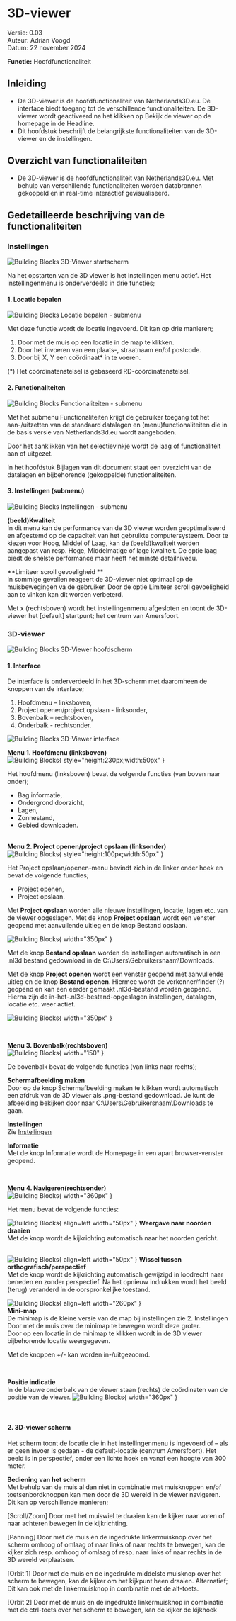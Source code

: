 # 3D-viewer
Versie:	0.03  
Auteur:	Adrian Voogd   
Datum:	22 november 2024  

**Functie:**	Hoofdfunctionaliteit

## Inleiding

* De 3D-viewer is de hoofdfunctionaliteit van Netherlands3D.eu. De interface biedt toegang tot de verschillende functionaliteiten. De 3D-viewer wordt geactiveerd na het klikken op Bekijk de viewer op de homepage in de Headline.
* Dit hoofdstuk beschrijft de belangrijkste functionaliteiten van de 3D-viewer en de instellingen.   

## Overzicht van functionaliteiten

* De 3D-viewer is de hoofdfunctionaliteit van Netherlands3D.eu. Met behulp van verschillende functionaliteiten worden databronnen gekoppeld en in real-time interactief gevisualiseerd.

## Gedetailleerde beschrijving van de functionaliteiten

### **Instellingen**

![Building Blocks](../imgs/onboarding/3d-viewer.png)
3D-Viewer startscherm

Na het opstarten van de 3D viewer is het instellingen menu actief. Het instellingenmenu is onderverdeeld in drie functies;    


#### **1. Locatie bepalen**
![Building Blocks](../imgs/onboarding/instellingen.main.png)
Locatie bepalen - submenu

Met deze functie wordt de locatie ingevoerd. Dit kan op drie manieren;   
1. Door met de muis op een locatie in de map te klikken.   
2. Door het invoeren van een plaats-, straatnaam en/of postcode.   
3. Door bij X, Y een coördinaat* in te voeren.     
 
(*) Het coördinatenstelsel is gebaseerd RD-coördinatenstelsel. 

#### **2. Functionaliteiten**
![Building Blocks](../imgs/onboarding/functionaliteiten.png)
Functionaliteiten - submenu

Met het submenu Functionaliteiten krijgt de gebruiker toegang tot het aan-/uitzetten van de standaard datalagen en (menu)functionaliteiten die in de basis versie van Netherlands3d.eu wordt aangeboden.   
 
Door het aanklikken van het selectievinkje wordt de laag of functionaliteit aan of uitgezet.    
 
In het hoofdstuk Bijlagen van dit document staat een overzicht van de datalagen en bijbehorende (gekoppelde) functionaliteiten.

#### **3. Instellingen (submenu)**
![Building Blocks](../imgs/onboarding/instellingen.sub.png)
Instellingen - submenu

**(beeld)Kwaliteit**   
In dit menu kan de performance van de 3D viewer worden geoptimaliseerd en afgestemd op de capaciteit van het gebruikte computersysteem. Door te kiezen voor Hoog, Middel of Laag, kan de (beeld)kwaliteit worden aangepast van resp. Hoge, Middelmatige of lage kwaliteit. De optie laag biedt de snelste performance maar heeft het minste detailniveau. 
 
**Limiteer scroll gevoeligheid **  
In sommige gevallen reageert de 3D-viewer niet optimaal op de muisbewegingen va de gebruiker. Door de optie Limiteer scroll gevoeligheid aan te vinken kan dit worden verbeterd. 

Met x (rechtsboven) wordt het instellingenmenu afgesloten en toont de 3D-viewer het [default] startpunt; het centrum van Amersfoort.

### **3D-viewer**

![Building Blocks](../imgs/onboarding/3d-viewer.main.png)
3D-Viewer hoofdscherm

#### **1. Interface**  
<!-- -->
De interface is onderverdeeld in het 3D-scherm met daaromheen de knoppen van de interface;  
1. Hoofdmenu – linksboven,  
2. Project openen/project opslaan - linksonder,  
3. Bovenbalk – rechtsboven,  
4. Onderbalk - rechtsonder.

![Building Blocks](../imgs/onboarding/3d-viewer.interface.png)
3D-Viewer interface
&nbsp;

**Menu 1. Hoofdmenu (linksboven)**  
![Building Blocks](../imgs/onboarding/3d-viewer.menu.linksboven.png){ style="height:230px;width:50px" }

Het hoofdmenu (linksboven) bevat de volgende functies (van boven naar onder);  
- Bag informatie,   
- Ondergrond doorzicht,   
- Lagen,   
- Zonnestand,   
- Gebied downloaden.  
&nbsp;

**Menu 2. Project openen/project opslaan (linksonder)**  
![Building Blocks](../imgs/onboarding/3d-viewer.menu.linksonder.png){ style="height:100px;width:50px" }

Het Project opslaan/openen-menu bevindt zich in de linker onder hoek en bevat de volgende functies;  
- Project openen,   
- Project opslaan.  

Met **Project opslaan** worden alle nieuwe instellingen, locatie, lagen etc. van de viewer opgeslagen. Met de knop **Project opslaan** wordt een venster geopend met aanvullende uitleg en de knop Bestand opslaan.

![Building Blocks](../imgs/onboarding/3d-viewer.project.opslaan.png){ width="350px" }

Met de knop **Bestand opslaan** worden de instellingen automatisch in een .nl3d bestand gedownload in de C:\Users\Gebruikersnaam\Downloads. 
 
Met de knop **Project openen** wordt een venster geopend met aanvullende uitleg en de knop **Bestand openen**. Hiermee wordt de verkenner/finder (?) geopend en kan een eerder gemaakt .nl3d-bestand worden geopend. Hierna zijn de in-het-.nl3d-bestand-opgeslagen instellingen, datalagen, locatie etc. weer actief. 

![Building Blocks](../imgs/onboarding/3d-viewer.project.openen.png){ width="350px" }

&nbsp;

**Menu 3. Bovenbalk(rechtsboven)**  
![Building Blocks](../imgs/onboarding/3d-viewer.menu.rechtsboven.png){ width="150" }
 
De bovenbalk bevat de volgende functies (van links naar rechts);   
  
**Schermafbeelding maken**   
Door op de knop Schermafbeelding maken te klikken wordt automatisch een afdruk van de 3D viewer als .png-bestand gedownload. Je kunt de afbeelding bekijken door naar C:\Users\Gebruikersnaam\Downloads te gaan.

**Instellingen**  
Zie [Instellingen](http://127.0.0.1:8000/docs/onboarding/3D-viewer/#instellingen)
 
**Informatie**  
Met de knop Informatie wordt de Homepage in een apart browser-venster geopend.

&nbsp;

**Menu 4. Navigeren(rechtsonder)**  
![Building Blocks](../imgs/onboarding/3d-viewer.menu.rechtsonder.png){ width="360px" }

Het menu bevat de volgende functies:   
 
![Building Blocks](../imgs/onboarding/3d-viewer.rechtsonder.noordpijl.png){ align=left width="50px" }
**Weergave naar noorden draaien**   
Met de knop  wordt de kijkrichting automatisch naar het noorden gericht.   
&nbsp;

![Building Blocks](../imgs/onboarding/3d-viewer.rechtsonder.perspectief.png){ align=left width="50px" } 
**Wissel tussen orthografisch/perspectief**   
 Met de knop  wordt de kijkrichting automatisch gewijzigd in loodrecht naar beneden en zonder perspectief. Na het opnieuw indrukken wordt het beeld (terug) veranderd in de oorspronkelijke toestand. 
&nbsp;

![Building Blocks](../imgs/onboarding/3d-viewer.rechtsonder.minimap.png){ align=left width="260px" }  
**Mini-map**   
De minimap is de kleine versie van de map bij instellingen zie 2. Instellingen 
Door met de muis over de minimap te bewegen wordt deze groter.  
Door op een locatie in de minimap te klikken wordt in de 3D viewer bijbehorende locatie weergegeven. 
 
Met de knoppen +/- kan worden in-/uitgezoomd.
 
&nbsp;

**Positie indicatie**   
In de blauwe onderbalk van de viewer staan (rechts) de coördinaten van de positie van de viewer. 
![Building Blocks](../imgs/onboarding/3d-viewer.positie.png){ width="360px" }  



&nbsp;

#### **2. 3D-viewer scherm** 
Het scherm toont de locatie die in het instellingenmenu is ingevoerd of – als er geen invoer is gedaan - de default-locatie (centrum Amersfoort). Het beeld is in perspectief, onder een lichte hoek en vanaf een hoogte van 300 meter.

**Bediening van het scherm**  
Met behulp van de muis al dan niet in combinatie met muisknoppen en/of toetsenbordknoppen kan men door de 3D wereld in de viewer navigeren.  
Dit kan op verschillende manieren; 
 
[Scroll/Zoom] Door met het muiswiel te draaien kan de kijker naar voren of naar achteren bewegen in de kijkrichting. 
 
[Panning] Door met de muis én de ingedrukte linkermuisknop over het scherm omhoog of omlaag of naar links of naar rechts te bewegen, kan de kijker zich resp. omhoog of omlaag of resp. naar links of naar rechts in de 3D wereld verplaatsen. 
 
[Orbit 1] Door met de muis en de ingedrukte middelste muisknop over het scherm te bewegen, kan de kijker om het kijkpunt heen draaien. 
Alternatief; Dit kan ook met de linkermuisknop in combinatie met de alt-toets. 
 
[Orbit 2] Door met de muis en de ingedrukte linkermuisknop in combinatie met de ctrl-toets over het scherm te bewegen, kan de kijker de kijkhoek